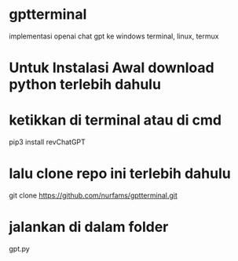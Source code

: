# gptterminal
implementasi openai chat gpt ke windows terminal, linux, termux

# Untuk Instalasi Awal download python terlebih dahulu 
# ketikkan di terminal atau di cmd
pip3 install revChatGPT

# lalu clone repo ini terlebih dahulu
git clone https://github.com/nurfams/gptterminal.git

# jalankan di dalam folder 
gpt.py
